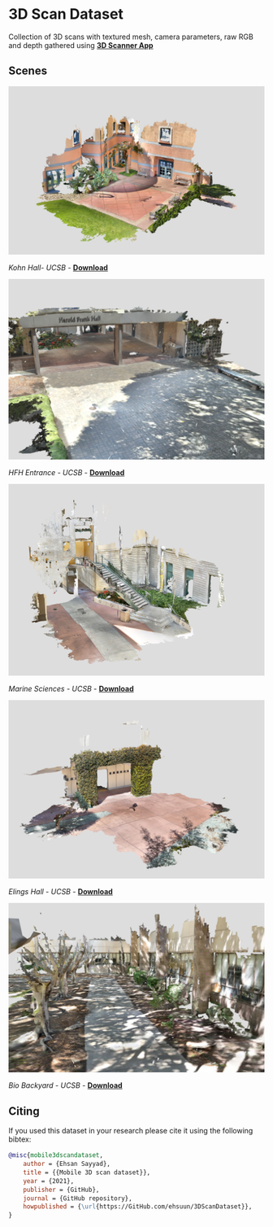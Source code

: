 # 3D Scan Dataset
Collection of 3D scans with textured mesh, camera parameters, raw RGB and depth gathered using [**3D Scanner App**](https://www.3dscannerapp.com/)

## Scenes

[![Image](thumb/kohn.png)](https://sketchfab.com/3d-models/kohn-hall-ucsb-46c950c803bc4ba6855c74cce95bb5ec)

*Kohn Hall- UCSB* -  [**Download**](https://drive.google.com/file/d/11aVT_SL_NKOAfONzAcjNoODic7BMyWRV/view?usp=sharing)

[![Image](thumb\hfh.PNG)](https://sketchfab.com/3d-models/harold-frank-hall-ucsb-02f960c7a26343ee816b643aedaeb0b4)

*HFH Entrance - UCSB* - [**Download**](https://drive.google.com/file/d/1g7pCB0Vpt632T7kj-25GvWymINfuk4bS/view?usp=sharing)

[![Image](thumb\marine.PNG)](https://sketchfab.com/3d-models/marine-sciences-staris-ucsb-f034d249c05c436d8e7e68970ea227b0)

*Marine Sciences - UCSB* - [**Download**](https://drive.google.com/file/d/11xPCM6d0kK4cstfh2Oma8w96y8OnD4WV/view?usp=sharing)

[![Image](thumb\courtyard.PNG)](https://sketchfab.com/3d-models/elings-hall-courtyard-ucsb-4bc868d2d09644bc822d011acb43e8da)

*Elings Hall - UCSB* - [**Download**](https://drive.google.com/file/d/12vWCDb-WmRozpC3KhXOZOjyIejWzSl8I/view?usp=sharing)

[![Image](thumb\bio.PNG)](https://skfb.ly/onn8C)

*Bio Backyard - UCSB* - [**Download**](https://drive.google.com/file/d/1ZgJ0yw0-Xv7r3H3n6yB6gff5HHaHRAIG/view?usp=sharing)



## Citing
If you used this dataset in your research please cite it using the following bibtex:

```bibtex
@misc{mobile3dscandataset,
    author = {Ehsan Sayyad},
    title = {{Mobile 3D scan dataset}},
    year = {2021},
    publisher = {GitHub},
    journal = {GitHub repository},
    howpublished = {\url{https://GitHub.com/ehsuun/3DScanDataset}},
}
```
